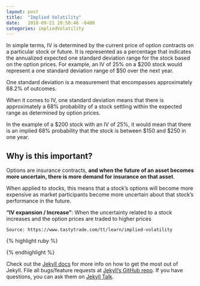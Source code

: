```yaml
---
layout: post
title:  "Implied Volatility"
date:   2018-09-21 20:50:46 -0400
categories: impliedVolatility
---
```

In simple terms, IV is determined by the current price of option contracts on a particular stock or future. It is represented as a percentage that indicates the annualized expected one standard deviation range for the stock based on the option prices. For example, an IV of 25% on a $200 stock would represent a one standard deviation range of $50 over the next year.

 One standard deviation is a measurement that encompasses approximately 68.2% of outcomes.

 When it comes to IV, one standard deviation means that there is approximately a 68% probability of a stock settling within the expected range as determined by option prices.

 In the example of a $200 stock with an IV of 25%, it would mean that there is an implied 68% probability that the stock is between $150 and $250 in one year.

<h2>Why is this important?</h2>

Options are insurance contracts, <b> and when the future of an asset becomes more uncertain, there is more demand for insurance on that asset</b>. 

When applied to stocks, this means that a stock’s options will become more expensive as market participants become more uncertain about that stock’s performance in the future. 

 <b>“IV expansion / Increase”</b>: When the uncertainty related to a stock increases and the option prices are traded to higher prices



`Source: https://www.tastytrade.com/tt/learn/implied-volatility`




{% highlight ruby %}

{% endhighlight %}

Check out the [Jekyll docs][jekyll-docs] for more info on how to get the most out of Jekyll. File all bugs/feature requests at [Jekyll’s GitHub repo][jekyll-gh]. If you have questions, you can ask them on [Jekyll Talk][jekyll-talk].

[jekyll-docs]: https://jekyllrb.com/docs/home
[jekyll-gh]:   https://github.com/jekyll/jekyll
[jekyll-talk]: https://talk.jekyllrb.com/
